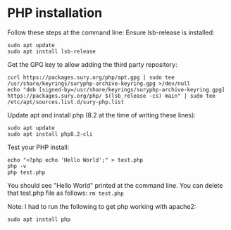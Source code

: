 # PHP installation

Follow these steps at the command line:
Ensure lsb-release is installed:
```
sudo apt update
sudo apt install lsb-release
```
Get the GPG key to allow adding the third party repository:
```
curl https://packages.sury.org/php/apt.gpg | sudo tee /usr/share/keyrings/suryphp-archive-keyring.gpg >/dev/null
echo "deb [signed-by=/usr/share/keyrings/suryphp-archive-keyring.gpg] https://packages.sury.org/php/ $(lsb_release -cs) main" | sudo tee /etc/apt/sources.list.d/sury-php.list
```
Update apt and install php (8.2 at the time of writing these lines):
```
sudo apt update
sudo apt install php8.2-cli
```
Test your PHP install:
```
echo "<?php echo 'Hello World';" > test.php
php -v
php test.php
```
You should see "Hello World" printed at the command line.
You can delete that test.php file as follows: `rm test.php`

Note:
I had to run the following to get php working with apache2:
```
sudo apt install php
```
